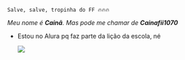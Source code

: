     Salve, salve, tropinha do FF 🔥🔥🔥
_Meu nome é **Cainã**. Mas pode me chamar de **Cainafii1070**_
   - Estou no Alura pq faz parte da lição da escola, né


     ![](https://media1.tenor.com/m/KBNVmNOnRacAAAAC/free_fire.gif)
